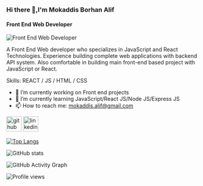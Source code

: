 ### Hi there 👋,I'm Mokaddis Borhan Alif
#### Front End Web Developer
![Front End Web Developer](https://avatars.githubusercontent.com/u/69682621?v=4)

A Front End Web developer who specializes in JavaScript and React Technologies. Experience building complete web applications with backend API system. Also comfortable in building main front-end based project with JavaScript or React.

Skills: REACT / JS / HTML / CSS

- 🔭 I’m currently working on Front end projects 
- 🌱 I’m currently learning JavaScript/React JS/Node JS/Express JS
- 📫 How to reach me: mokaddis.alif@gmail.com 


[<img src='https://cdn.jsdelivr.net/npm/simple-icons@3.0.1/icons/github.svg' alt='github' height='40'>](https://github.com/Mokaddis-ALIF)  [<img src='https://cdn.jsdelivr.net/npm/simple-icons@3.0.1/icons/linkedin.svg' alt='linkedin' height='40'>](https://www.linkedin.com/in/Mokaddis-Borhan-Alif/)  

[![Top Langs](https://github-readme-stats.vercel.app/api/top-langs/?username=Mokaddis-ALIF)](https://github.com/anuraghazra/github-readme-stats)

![GitHub stats](https://github-readme-stats.vercel.app/api?username=Mokaddis-ALIF&show_icons=true)  

![GitHub Activity Graph](https://activity-graph.herokuapp.com/graph?username=Mokaddis-ALIF)  

![Profile views](https://gpvc.arturio.dev/Mokaddis-ALIF)  
